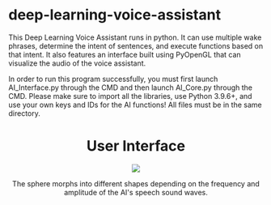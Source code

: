 # deep-learning-voice-assistant
This Deep Learning Voice Assistant runs in python. It can use multiple wake phrases, determine the intent of sentences, and execute functions based on that intent. It also features an interface built using PyOpenGL that can visualize the audio of the voice assistant.  

In order to run this program successfully, you must first launch AI_Interface.py through the CMD and then launch AI_Core.py through the CMD. Please make sure to import all the libraries, use Python 3.9.6+, and use your own keys and IDs for the AI functions! All files must be in the same directory. 


<h1 align = "center">User Interface</h1>
<p align="center">
  <img src="https://user-images.githubusercontent.com/66987198/175840919-02cb5784-98b8-4c6c-9fae-00ec5c7503d1.jpg" />
</p>
<p align = "center">
  The sphere morphs into different shapes depending on the frequency and amplitude of the AI's speech sound waves.
</p>
